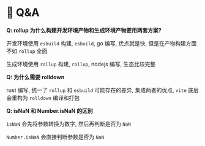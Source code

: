 # 💬 Q&A

**Q: rollup 为什么构建开发环境产物和生成环境产物要用两套方案?**

开发环境使用 `esbuild` 构建, `esbuild`, go 编写, 优点就是快, 但是在产物构建方面不如 `rollup` 全面

生成环境使用 `rollup` 构建, `rollup`, nodejs 编写, 生态比较完整

**Q: 为什么需要 rolldown**

rust 编写, 统一了 `rollup` 和 `esbuild` 可能存在的差异, 集成两者的优点, `vite` 底层会重构为 `rolldown` 编译和打包

**Q: isNaN 和 Number.isNaN 的区别**

`isNaN` 会先将参数转换为数字, 然后再判断是否为 `NaN`

`Number.isNaN` 会直接判断参数是否为 `NaN`
